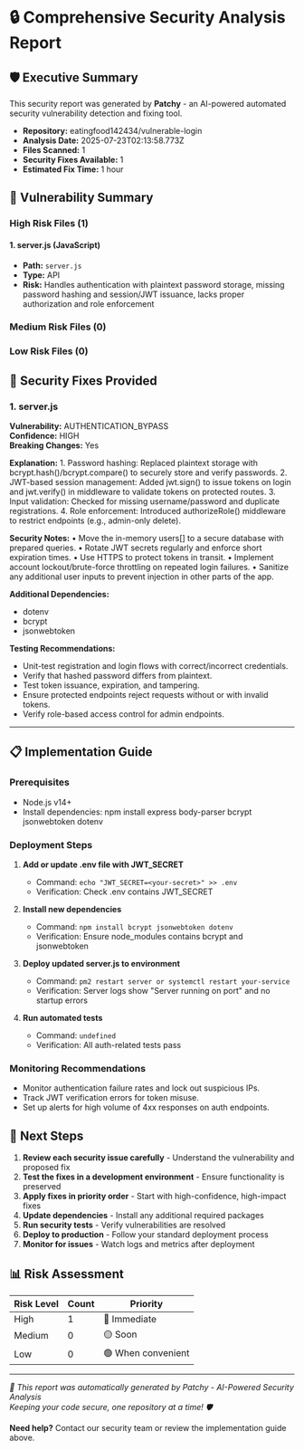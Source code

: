 # 🔒 Comprehensive Security Analysis Report

## 🛡️ Executive Summary
This security report was generated by **Patchy** - an AI-powered automated security vulnerability detection and fixing tool.

- **Repository:** eatingfood142434/vulnerable-login
- **Analysis Date:** 2025-07-23T02:13:58.773Z
- **Files Scanned:** 1
- **Security Fixes Available:** 1
- **Estimated Fix Time:** 1 hour

## 🚨 Vulnerability Summary

### High Risk Files (1)

#### 1. server.js (JavaScript)
- **Path:** `server.js`
- **Type:** API
- **Risk:** Handles authentication with plaintext password storage, missing password hashing and session/JWT issuance, lacks proper authorization and role enforcement


### Medium Risk Files (0)


### Low Risk Files (0)


## 🔧 Security Fixes Provided


### 1. server.js
**Vulnerability:** AUTHENTICATION_BYPASS  
**Confidence:** HIGH  
**Breaking Changes:** Yes

**Explanation:** 1. Password hashing: Replaced plaintext storage with bcrypt.hash()/bcrypt.compare() to securely store and verify passwords.
2. JWT-based session management: Added jwt.sign() to issue tokens on login and jwt.verify() in middleware to validate tokens on protected routes.
3. Input validation: Checked for missing username/password and duplicate registrations.
4. Role enforcement: Introduced authorizeRole() middleware to restrict endpoints (e.g., admin-only delete).

**Security Notes:** • Move the in-memory users[] to a secure database with prepared queries.
• Rotate JWT secrets regularly and enforce short expiration times.
• Use HTTPS to protect tokens in transit.
• Implement account lockout/brute-force throttling on repeated login failures.
• Sanitize any additional user inputs to prevent injection in other parts of the app.

**Additional Dependencies:**
- dotenv
- bcrypt
- jsonwebtoken

**Testing Recommendations:**
- Unit-test registration and login flows with correct/incorrect credentials.
- Verify that hashed password differs from plaintext.
- Test token issuance, expiration, and tampering.
- Ensure protected endpoints reject requests without or with invalid tokens.
- Verify role-based access control for admin endpoints.

---


## 📋 Implementation Guide

### Prerequisites
- Node.js v14+
- Install dependencies: npm install express body-parser bcrypt jsonwebtoken dotenv

### Deployment Steps

1. **Add or update .env file with JWT_SECRET**
   - Command: `echo "JWT_SECRET=<your-secret>" >> .env`
   - Verification: Check .env contains JWT_SECRET

2. **Install new dependencies**
   - Command: `npm install bcrypt jsonwebtoken dotenv`
   - Verification: Ensure node_modules contains bcrypt and jsonwebtoken

3. **Deploy updated server.js to environment**
   - Command: `pm2 restart server or systemctl restart your-service`
   - Verification: Server logs show "Server running on port" and no startup errors

4. **Run automated tests**
   - Command: `undefined`
   - Verification: All auth-related tests pass


### Monitoring Recommendations
- Monitor authentication failure rates and lock out suspicious IPs.
- Track JWT verification errors for token misuse.
- Set up alerts for high volume of 4xx responses on auth endpoints.

## 🚀 Next Steps

1. **Review each security issue carefully** - Understand the vulnerability and proposed fix
2. **Test the fixes in a development environment** - Ensure functionality is preserved
3. **Apply fixes in priority order** - Start with high-confidence, high-impact fixes
4. **Update dependencies** - Install any additional required packages
5. **Run security tests** - Verify vulnerabilities are resolved
6. **Deploy to production** - Follow your standard deployment process
7. **Monitor for issues** - Watch logs and metrics after deployment

## 📊 Risk Assessment

| Risk Level | Count | Priority |
|------------|-------|----------|
| High       | 1 | 🔴 Immediate |
| Medium     | 0 | 🟡 Soon |
| Low        | 0 | 🟢 When convenient |

---

*🤖 This report was automatically generated by Patchy - AI-Powered Security Analysis*  
*Keeping your code secure, one repository at a time! 🛡️*

**Need help?** Contact our security team or review the implementation guide above.
